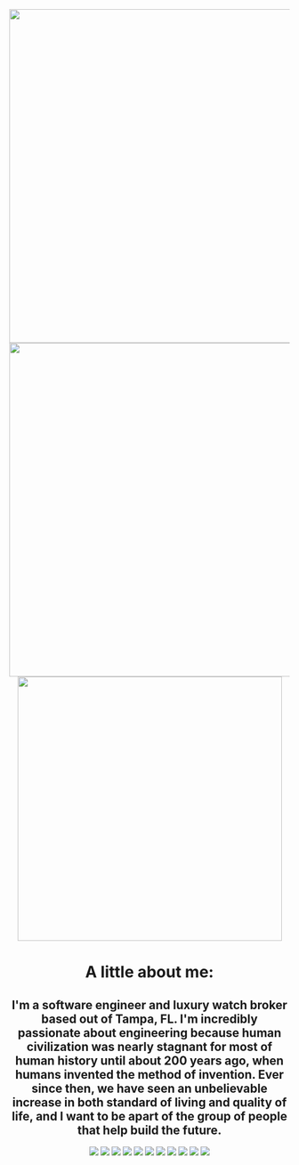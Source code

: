 <div align="center">
  <img width="600" src="https://user-images.githubusercontent.com/69867050/185171054-7c6ab849-43af-408e-bf74-955c612cc2e6.jpeg" />
</div>

<div align="center">
  <a href="https://github.com/pourroymatt750/github-readme-stats">
    <img align="center" width="600" src="https://github-readme-stats.vercel.app/api?username=pourroymatt750&hide=stars,issues&count_private=true&show_icons=true&theme=react" />
  </a>
</div>
<div align="center"> 
  <a href="https://github.com/pourroymatt750/github-readme-stats">
    <img align="center" width="475" src="https://github-readme-stats.vercel.app/api/top-langs/?username=pourroymatt750&layout=compact&theme=react&langs_count=4" />
  </a>
</div>

<h1 align="center">A little about me:</h1>

<h2 align="center">I'm a software engineer and luxury watch broker based out of Tampa, FL. I'm incredibly passionate about engineering because human civilization was nearly stagnant for most of human history until about 200 years ago, when humans invented the method of invention. Ever since then, we have seen an unbelievable increase in both standard of living and quality of life, and I want to be apart of the group of people that help build the future.</h2>

<div align="center">
  <img src="https://img.shields.io/badge/MongoDB-%234ea94b.svg?style=for-the-badge&logo=mongodb&logoColor=white" />
  <img src="https://img.shields.io/badge/postgres-%23316192.svg?style=for-the-badge&logo=postgresql&logoColor=white" />
  <img src="https://img.shields.io/badge/bootstrap-%23563D7C.svg?style=for-the-badge&logo=bootstrap&logoColor=white" />
  <img src="https://img.shields.io/badge/django-%23092E20.svg?style=for-the-badge&logo=django&logoColor=white" />
  <img src="https://img.shields.io/badge/node.js-6DA55F?style=for-the-badge&logo=node.js&logoColor=white" />
  <img src="https://img.shields.io/badge/express.js-%23404d59.svg?style=for-the-badge&logo=express&logoColor=%2361DAFB" />
  <img src="https://img.shields.io/badge/react-%2320232a.svg?style=for-the-badge&logo=react&logoColor=%2361DAFB" />
  <img src="https://img.shields.io/badge/css3-%231572B6.svg?style=for-the-badge&logo=css3&logoColor=white" />
  <img src="https://img.shields.io/badge/html5-%23E34F26.svg?style=for-the-badge&logo=html5&logoColor=white" />
  <img src="https://img.shields.io/badge/javascript-%23323330.svg?style=for-the-badge&logo=javascript&logoColor=%23F7DF1E" />
  <img src="https://img.shields.io/badge/python-3670A0?style=for-the-badge&logo=python&logoColor=ffdd54" />
</div>
